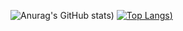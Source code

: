 ![Anurag's GitHub stats](https://github-readme-stats.vercel.app/api?username=NikosPapakonstantinou&show_icons=true&theme=synthwave&count_private=true))
[![Top Langs](https://github-readme-stats.vercel.app/api/top-langs/?username=NikosPapakonstantinou))](https://github.com/NikosPapakonstantinou/github-readme-stats)

<!--
### Hi there 👋
**NikosPapakonstantinou/NikosPapakonstantinou** is a ✨ _special_ ✨ repository because its `README.md` (this file) appears on your GitHub profile.

Here are some ideas to get you started:

- 🔭 I’m currently working on ...
- 🌱 I’m currently learning ...
- 👯 I’m looking to collaborate on ...
- 🤔 I’m looking for help with ...
- 💬 Ask me about ...
- 📫 How to reach me: ...
- 😄 Pronouns: ...
- ⚡ Fun fact: ...
-->
